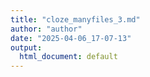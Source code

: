 ```yaml
---
title: "cloze_manyfiles_3.md"
author: "author"
date: "2025-04-06_17-07-13"
output:
  html_document: default
---
```

